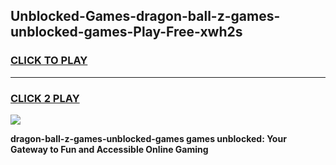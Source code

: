 
## Unblocked-Games-dragon-ball-z-games-unblocked-games-Play-Free-xwh2s
<h3>
<a href="https://premium76.site?title=dragon-ball-z-games-unblocked-games&ref=21A">CLICK TO PLAY</a></h3>
<hr>

<h3>
<a href="https://premium76.site?title=dragon-ball-z-games-unblocked-games&ref=21A">CLICK 2 PLAY</a>
  
</h3>

<a href="https://premium76.site?title=dragon-ball-z-games-unblocked-games&ref=21A"><img src="https://clearcache.store/games.png"></a>


**dragon-ball-z-games-unblocked-games games unblocked: Your Gateway to Fun and Accessible Online Gaming**
